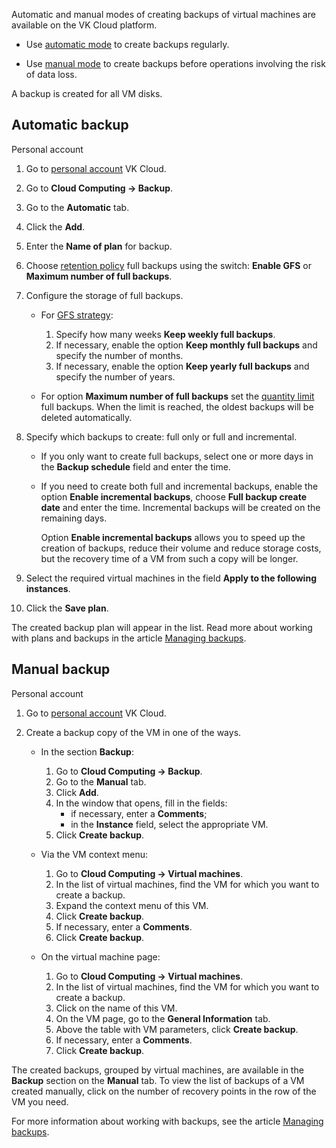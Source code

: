 Automatic and manual modes of creating backups of virtual machines are available on the VK Cloud platform.

- Use [automatic mode](#automatic-backup) to create backups regularly.

- Use [manual mode](#manual-backup) to create backups before operations involving the risk of data loss.

<info>

A backup is created for all VM disks.

</info>

## Automatic backup

<tabs>
<tablist>
<tab>Personal account</tab>
</tablist>
<tabpanel>

1. Go to [personal account](https://mcs.mail.ru/app/en) VK Cloud.
2. Go to **Cloud Computing → Backup**.
3. Go to the **Automatic** tab.
4. Click the **Add**.
5. Enter the **Name of plan** for backup.
6. Choose [retention policy](/en/manage/backups/retention-policy) full backups using the switch: **Enable GFS** or **Maximum number of full backups**.
7. Configure the storage of full backups.

   - For [GFS strategy](/en/manage/backups/retention-policy/gfs-backup):
      1. Specify how many weeks **Keep weekly full backups**.
      2. If necessary, enable the option **Keep monthly full backups** and specify the number of months.
      3. If necessary, enable the option **Keep yearly full backups** and specify the number of years.

   - For option **Maximum number of full backups** set the [quantity limit](/en/manage/backups/retention-policy/forward-incremental) full backups. When the limit is reached, the oldest backups will be deleted automatically.

8. Specify which backups to create: full only or full and incremental.

   - If you only want to create full backups, select one or more days in the **Backup schedule** field and enter the time.
   - If you need to create both full and incremental backups, enable the option **Enable incremental backups**, choose **Full backup create date** and enter the time. Incremental backups will be created on the remaining days.

      <info>

      Option **Enable incremental backups** allows you to speed up the creation of backups, reduce their volume and reduce storage costs, but the recovery time of a VM from such a copy will be longer.

      </info>

9. Select the required virtual machines in the field **Apply to the following instances**.
10. Click the **Save plan**.

</tabpanel>
</tabs>

The created backup plan will appear in the list. Read more about working with plans and backups in the article [Managing backups](../vm-backup-manage).

## Manual backup

<tabs>
<tablist>
<tab>Personal account</tab>
</tablist>
<tabpanel>

1. Go to [personal account](https://mcs.mail.ru/app/en) VK Cloud.
2. Create a backup copy of the VM in one of the ways.

   - In the section **Backup**:

      1. Go to **Cloud Computing → Backup**.
      2. Go to the **Manual** tab.
      3. Click **Add**.
      4. In the window that opens, fill in the fields:
         - if necessary, enter a **Comments**;
         - in the **Instance** field, select the appropriate VM.
      5. Click **Create backup**.

   - Via the VM context menu:

      1. Go to **Cloud Computing → Virtual machines**.
      2. In the list of virtual machines, find the VM for which you want to create a backup.
      3. Expand the context menu of this VM.
      4. Click **Create backup**.
      5. If necessary, enter a **Comments**.
      6. Click **Create backup**.

   - On the virtual machine page:

      1. Go to **Cloud Computing → Virtual machines**.
      2. In the list of virtual machines, find the VM for which you want to create a backup.
      3. Click on the name of this VM.
      4. On the VM page, go to the **General Information** tab.
      5. Above the table with VM parameters, click **Create backup**.
      6. If necessary, enter a **Comments**.
      7. Click **Create backup**.

</tabpanel>
</tabs>

The created backups, grouped by virtual machines, are available in the **Backup** section on the **Manual** tab. To view the list of backups of a VM created manually, click on the number of recovery points in the row of the VM you need.

For more information about working with backups, see the article [Managing backups](../vm-backup-manage).
